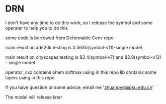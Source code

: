 # DRN

I don't have any time to do this work, so I release the symbol and some operater to help you to do this

some code is borrowed from Deformable Conv repo 

main result on ade20k testing is 0.5635(symbol-v11)-single model 

main result on cityscapes testing is 82.4(symbol-v7) and 82.8(symbol-v13) - single model

operator_cxx contains ohem softmax using in this repo
lib contains some layers using in this repo

If you have question or some advice, email me 'zhuangyq@pku.edu.cn'

The model will release later

